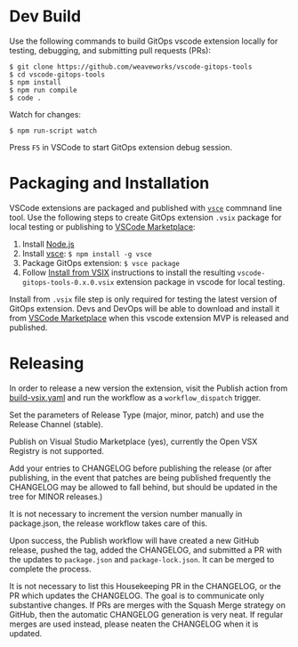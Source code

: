 # Dev Build

Use the following commands to build GitOps vscode extension locally for testing, debugging, and submitting pull requests (PRs):

```
$ git clone https://github.com/weaveworks/vscode-gitops-tools
$ cd vscode-gitops-tools
$ npm install
$ npm run compile
$ code .
```

Watch for changes:

```
$ npm run-script watch
```

Press `F5` in VSCode to start GitOps extension debug session.

# Packaging and Installation

VSCode extensions are packaged and published with [`vsce`](https://code.visualstudio.com/api/working-with-extensions/publishing-extension) commnand line tool. Use the following steps to create GitOps extension `.vsix` package for local testing or publishing to [VSCode Marketplace](https://marketplace.visualstudio.com/vscode):

1. Install [Node.js](https://nodejs.org)
2. Install [vsce](https://github.com/microsoft/vscode-vsce): ```$ npm install -g vsce```
3. Package GitOps extension: ```$ vsce package```
4. Follow [Install from VSIX](https://code.visualstudio.com/docs/editor/extension-marketplace#_install-from-a-vsix) instructions to install the resulting `vscode-gitops-tools-0.x.0.vsix` extension package in vscode for local testing.

Install from `.vsix` file step is only required for testing the latest version of GitOps extension. Devs and DevOps will be able to download and install it from [VSCode Marketplace](https://marketplace.visualstudio.com/search?term=gitops&target=VSCode) when this vscode extension MVP is released and published.

# Releasing

In order to release a new version the extension, visit the Publish action from [build-vsix.yaml](https://github.com/weaveworks/vscode-gitops-tools/actions/workflows/build-vsix.yml) and run the workflow as a `workflow_dispatch` trigger.

Set the parameters of Release Type (major, minor, patch) and use the Release Channel (stable).

Publish on Visual Studio Marketplace (yes), currently the Open VSX Registry is not supported.

Add your entries to CHANGELOG before publishing the release (or after publishing, in the event that patches are being published frequently the CHANGELOG may be allowed to fall behind, but should be updated in the tree for MINOR releases.)

It is not necessary to increment the version number manually in package.json, the release workflow takes care of this.

Upon success, the Publish workflow will have created a new GitHub release, pushed the tag, added the CHANGELOG, and submitted a PR with the updates to `package.json` and `package-lock.json`. It can be merged to complete the process.

It is not necessary to list this Housekeeping PR in the CHANGELOG, or the PR which updates the CHANGELOG. The goal is to communicate only substantive changes. If PRs are merges with the Squash Merge strategy on GitHub, then the automatic CHANGELOG generation is very neat. If regular merges are used instead, please neaten the CHANGELOG when it is updated.
